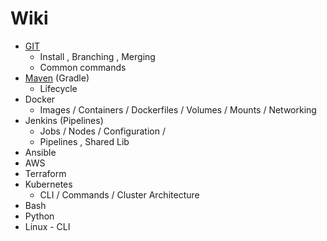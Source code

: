 # Wiki
* [GIT](GIT.md)
  * Install , Branching , Merging 
  * Common commands 
* [Maven](MAVEN.md)  (Gradle) 
  * Lifecycle 
* Docker 
  * Images / Containers / Dockerfiles / Volumes / Mounts / Networking 
* Jenkins  (Pipelines) 
  * Jobs / Nodes / Configuration /
  * Pipelines , Shared Lib 
* Ansible 
* AWS 
* Terraform 
* Kubernetes 
  * CLI / Commands / Cluster Architecture  
* Bash 
* Python 
* Linux  - CLI
